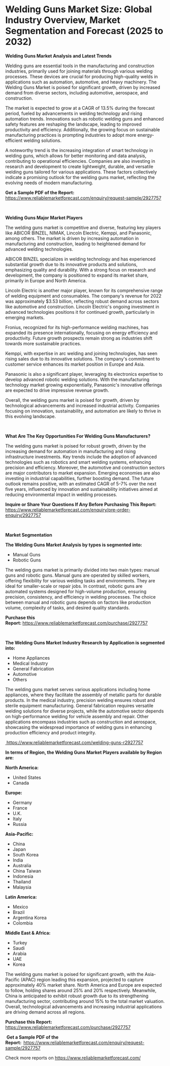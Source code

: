 <p><h1>Welding Guns Market Size: Global Industry Overview, Market Segmentation and Forecast (2025 to 2032)</h1></p><p><strong>Welding Guns Market Analysis and Latest Trends</strong></p>
<p><p>Welding guns are essential tools in the manufacturing and construction industries, primarily used for joining materials through various welding processes. These devices are crucial for producing high-quality welds in applications such as automation, automotive, and heavy machinery. The Welding Guns Market is poised for significant growth, driven by increased demand from diverse sectors, including automotive, aerospace, and construction.</p><p>The market is expected to grow at a CAGR of 13.5% during the forecast period, fueled by advancements in welding technology and rising automation trends. Innovations such as robotic welding guns and enhanced safety features are reshaping the landscape, leading to improved productivity and efficiency. Additionally, the growing focus on sustainable manufacturing practices is prompting industries to adopt more energy-efficient welding solutions.</p><p>A noteworthy trend is the increasing integration of smart technology in welding guns, which allows for better monitoring and data analysis, contributing to operational efficiencies. Companies are also investing in research and development to create lightweight, durable, and versatile welding guns tailored for various applications. These factors collectively indicate a promising outlook for the welding guns market, reflecting the evolving needs of modern manufacturing.</p></p>
<p><strong>Get a Sample PDF of the Report:&nbsp;</strong> <a href="https://www.reliablemarketforecast.com/enquiry/request-sample/2927757?utm_campaign=2449&utm_medium=2&utm_source=Github&utm_content=ia&utm_term=12032025&utm_id=welding-guns">https://www.reliablemarketforecast.com/enquiry/request-sample/2927757</a></p>
<p>&nbsp;</p>
<p><strong>Welding Guns Major Market Players</strong></p>
<p><p>The welding guns market is competitive and diverse, featuring key players like ABICOR BINZEL, NIMAK, Lincoln Electric, Kemppi, and Panasonic, among others. The market is driven by increasing automation in manufacturing and construction, leading to heightened demand for advanced welding technologies.</p><p>ABICOR BINZEL specializes in welding technology and has experienced substantial growth due to its innovative products and solutions, emphasizing quality and durability. With a strong focus on research and development, the company is positioned to expand its market share, primarily in Europe and North America.</p><p>Lincoln Electric is another major player, known for its comprehensive range of welding equipment and consumables. The company's revenue for 2022 was approximately $3.53 billion, reflecting robust demand across sectors like automotive and construction. Lincoln Electric's ongoing investment in advanced technologies positions it for continued growth, particularly in emerging markets.</p><p>Fronius, recognized for its high-performance welding machines, has expanded its presence internationally, focusing on energy efficiency and productivity. Future growth prospects remain strong as industries shift towards more sustainable practices.</p><p>Kemppi, with expertise in arc welding and joining technologies, has seen rising sales due to its innovative solutions. The company's commitment to customer service enhances its market position in Europe and Asia.</p><p>Panasonic is also a significant player, leveraging its electronics expertise to develop advanced robotic welding solutions. With the manufacturing technology market growing exponentially, Panasonic's innovative offerings are expected to drive impressive revenue growth.</p><p>Overall, the welding guns market is poised for growth, driven by technological advancements and increased industrial activity. Companies focusing on innovation, sustainability, and automation are likely to thrive in this evolving landscape.</p></p>
<p>&nbsp;</p>
<p><strong>What Are The Key Opportunities For Welding Guns Manufacturers?</strong></p>
<p><p>The welding guns market is poised for robust growth, driven by the increasing demand for automation in manufacturing and rising infrastructure investments. Key trends include the adoption of advanced technologies such as robotics and smart welding systems, enhancing precision and efficiency. Moreover, the automotive and construction sectors are major contributors to market expansion. Emerging economies are also investing in industrial capabilities, further boosting demand. The future outlook remains positive, with an estimated CAGR of 5-7% over the next five years, influenced by innovation and sustainability initiatives aimed at reducing environmental impact in welding processes.</p></p>
<p><strong>Inquire or Share Your Questions If Any Before Purchasing This Report:</strong> <a href="https://www.reliablemarketforecast.com/enquiry/pre-order-enquiry/2927757?utm_campaign=2449&utm_medium=2&utm_source=Github&utm_content=ia&utm_term=12032025&utm_id=welding-guns">https://www.reliablemarketforecast.com/enquiry/pre-order-enquiry/2927757</a></p>
<p>&nbsp;</p>
<p><strong>Market Segmentation</strong></p>
<p><strong>The Welding Guns Market Analysis by types is segmented into:</strong></p>
<p><ul><li>Manual Guns</li><li>Robotic Guns</li></ul></p>
<p><p>The welding guns market is primarily divided into two main types: manual guns and robotic guns. Manual guns are operated by skilled workers, offering flexibility for various welding tasks and environments. They are ideal for smaller-scale or repair jobs. In contrast, robotic guns are automated systems designed for high-volume production, ensuring precision, consistency, and efficiency in welding processes. The choice between manual and robotic guns depends on factors like production volume, complexity of tasks, and desired quality standards.</p></p>
<p><strong>Purchase this Report:&nbsp;</strong><a href="https://www.reliablemarketforecast.com/purchase/2927757?utm_campaign=2449&utm_medium=2&utm_source=Github&utm_content=ia&utm_term=12032025&utm_id=welding-guns">https://www.reliablemarketforecast.com/purchase/2927757</a></p>
<p>&nbsp;</p>
<p><strong>The Welding Guns Market Industry Research by Application is segmented into:</strong></p>
<p><ul><li>Home Appliances</li><li>Medical Industry</li><li>General Fabrication</li><li>Automotive</li><li>Others</li></ul></p>
<p><p>The welding guns market serves various applications including home appliances, where they facilitate the assembly of metallic parts for durable products. In the medical industry, precision welding ensures robust and sterile equipment manufacturing. General fabrication requires versatile welding solutions for diverse projects, while the automotive sector depends on high-performance welding for vehicle assembly and repair. Other applications encompass industries such as construction and aerospace, showcasing the widespread importance of welding guns in enhancing production efficiency and product integrity.</p></p>
<p><a href="https://www.reliablemarketforecast.com/welding-guns-r2927757?utm_campaign=2449&utm_medium=2&utm_source=Github&utm_content=ia&utm_term=12032025&utm_id=welding-guns">&nbsp;https://www.reliablemarketforecast.com/welding-guns-r2927757</a></p>
<p><strong>In terms of Region, the Welding Guns Market Players available by Region are:</strong></p>
<p>
    <p> <strong> North America: </strong>
        <ul>
            <li>United States</li>
            <li>Canada</li>
        </ul>
        </p> 
    <p> <strong> Europe: </strong>
        <ul>
            <li>Germany</li>
            <li>France</li>
            <li>U.K.</li>
            <li>Italy</li>
            <li>Russia</li>
        </ul>
        </p> 
    <p> <strong> Asia-Pacific: </strong>
        <ul>
            <li>China</li>
            <li>Japan</li>
            <li>South Korea</li>
            <li>India</li>
            <li>Australia</li>
            <li>China Taiwan</li>
            <li>Indonesia</li>
            <li>Thailand</li>
            <li>Malaysia</li>
        </ul>
        </p> 
    <p> <strong> Latin America: </strong>
        <ul>
            <li>Mexico</li>
            <li>Brazil</li>
            <li>Argentina Korea</li>
            <li>Colombia</li>
        </ul>
        </p> 
    <p> <strong> Middle East & Africa: </strong>
        <ul>
            <li>Turkey</li>
            <li>Saudi</li>
            <li>Arabia</li>
            <li>UAE</li>
            <li>Korea</li>
        </ul>
    </p>
    </p>
<p><p>The welding guns market is poised for significant growth, with the Asia-Pacific (APAC) region leading this expansion, projected to capture approximately 40% market share. North America and Europe are expected to follow, holding shares around 25% and 20% respectively. Meanwhile, China is anticipated to exhibit robust growth due to its strengthening manufacturing sector, contributing around 15% to the total market valuation. Overall, technological advancements and increasing industrial applications are driving demand across all regions.</p></p>
<p><strong>Purchase this Report: </strong><a href="https://www.reliablemarketforecast.com/purchase/2927757?utm_campaign=2449&utm_medium=2&utm_source=Github&utm_content=ia&utm_term=12032025&utm_id=welding-guns">https://www.reliablemarketforecast.com/purchase/2927757</a></p>
<p>&nbsp;<strong>Get a Sample PDF of the Report:&nbsp;&nbsp;</strong><a href="https://www.reliablemarketforecast.com/enquiry/request-sample/2927757?utm_campaign=2449&utm_medium=2&utm_source=Github&utm_content=ia&utm_term=12032025&utm_id=welding-guns">https://www.reliablemarketforecast.com/enquiry/request-sample/2927757</a></p>
<p><strong></strong></p>
<p>Check more reports on <a href="https://www.reliablemarketforecast.com/?utm_campaign=2449&utm_medium=2&utm_source=Github&utm_content=ia&utm_term=12032025&utm_id=welding-guns">https://www.reliablemarketforecast.com/</a></p>